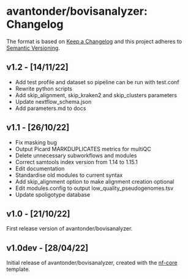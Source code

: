 # avantonder/bovisanalyzer: Changelog

The format is based on [Keep a Changelog](https://keepachangelog.com/en/1.0.0/)
and this project adheres to [Semantic Versioning](https://semver.org/spec/v2.0.0.html).

## v1.2 - [14/11/22]

- Add test profile and dataset so pipeline can be run with test.conf
- Rewrite python scripts
- Add skip_alignment, skip_kraken2 and skip_clusters parameters
- Update nextflow_schema.json
- Add parameters.md to docs

## v1.1 - [26/10/22]

- Fix masking bug
- Output Picard MARKDUPLICATES metrics for multiQC
- Delete unnecessary subworkflows and modules
- Correct samtools index version from 1.14 to 1.15.1
- Edit documentation
- Standardise old modules to current syntax
- Add skip_alignment option to make alignment creation optional
- Edit modules.config to output low_quality_pseudogenomes.tsv
- Update spoligotype database

## v1.0 - [21/10/22]

First release version of avantonder/bovisanalyzer.

## v1.0dev - [28/04/22]

Initial release of avantonder/bovisanalyzer, created with the [nf-core](https://nf-co.re/) template.


